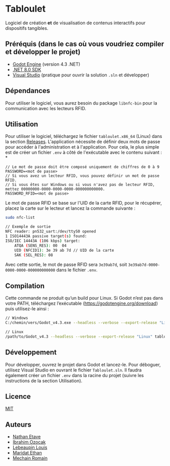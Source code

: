 # Tabloulet

Logiciel de création **et** de visualisation de contenus interactifs pour dispositifs tangibles.

## Préréquis (dans le cas où vous voudriez compiler et développer le projet)

- [Godot Engine](https://godotengine.org/download) (version 4.3 .NET)
- [.NET 8.0 SDK](https://dotnet.microsoft.com/download/dotnet/8.0)
- [Visual Studio](https://visualstudio.microsoft.com/fr/downloads/) (pratique pour ouvrir la solution `.sln` et développer)

## Dépendances

Pour utiliser le logiciel, vous aurez besoin du package `libnfc-bin` pour la communication avec les lecteurs RFID.

## Utilisation

Pour utiliser le logiciel, téléchargez le fichier `tabloulet.x86_64` (Linux) dans la section [Releases](https://github.com/etave/Tabloulet/releases).
L'application nécessite de définir deux mots de passe pour accéder à l'administration et à l'application. Pour cela, le plus simple est de créer un fichier `.env` à côté de l'exécutable avec le contenu suivant :
*
```env
// Le mot de passe doit être composé uniquement de chiffres de 0 à 9
PASSWORD=<mot de passe>
// Si vous avez un lecteur RFID, vous pouvez définir un mot de passe RFID.
// Si vous êtes sur Windows ou si vous n'avez pas de lecteur RFID, mettez 00000000-0000-0000-0000-000000000000.
PASSWORD_RFID=<mot de passe>
```

Le mot de passe RFID se base sur l'UID de la carte RFID, pour le récupérer, placez la carte sur le lecteur et lancez la commande suivante :
```bash
sudo nfc-list

// Exemple de sortie
NFC reader: pn532_uart:/dev/ttyS0 opened
1 ISO14443A passive target(s) found:
ISO/IEC 14443A (106 kbps) target:
    ATQA (SENS_RES): 00  04
    UID (NFCID1): 3e 39 ab 7d // UID de la carte
    SAK (SEL_RES): 08
```

Avec cette sortie, le mot de passe RFID sera `3e39ab7d`, soit `3e39ab7d-0000-0000-0000-000000000000` dans le fichier `.env`.


## Compilation

Cette commande ne produit qu’un build pour Linux. Si Godot n’est pas dans votre PATH, téléchargez l’exécutable (https://godotengine.org/download) puis utilisez-le ainsi :

```bash
// Windows
C:/chemin/vers/Godot_v4.3.exe --headless --verbose --export-release "Linux" tabloulet.x86_64

// Linux
/path/to/Godot_v4.3 --headless --verbose --export-release "Linux" tabloulet.x86_64
```

## Développement

Pour développer, ouvrez le projet dans Godot et lancez-le. Pour déboguer, utilisez Visual Studio en ouvrant le fichier `Tabloulet.sln`.
Il faudra également créer un fichier `.env` dans la racine du projet (suivre les instructions de la section Utilisation).

## Licence

[MIT](https://choosealicense.com/licenses/mit/)

## Auteurs

- [Nathan Etave](https://www.github.com/etave)
- [Ibrahim Ozocak](https://www.github.com/ibrahimOzocak)
- [Lebeaupin Louis](https://www.github.com/LouisL18)
- [Maridat Ethan](https://www.github.com/Ethan-Maridat)
- [Mechain Romain](https://www.github.com/RomainMechain)